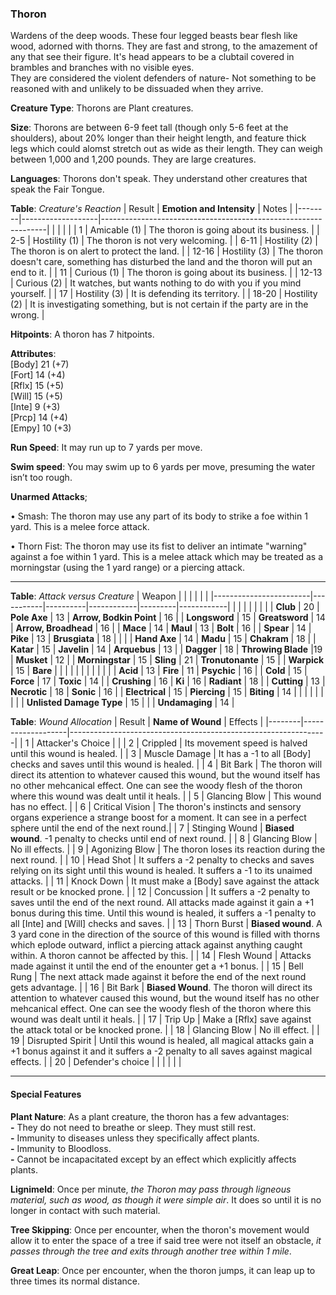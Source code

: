 ### Thoron
Wardens of the deep woods. These four legged beasts bear flesh like wood, adorned with thorns. They are fast and strong, to the amazement of any that see their figure. It's head appears to be a clubtail covered in brambles and branches with no visible eyes.  
They are considered the violent defenders of nature- Not something to be reasoned with and unlikely to be dissuaded when they arrive.

**Creature Type**: Thorons are Plant creatures.

**Size**: Thorons are between 6-9 feet tall (though only 5-6 feet at the shoulders), about 20% longer than their height length, and feature thick legs which could alomst stretch out as wide as their length. They can weigh between 1,000 and 1,200 pounds. They are large creatures.

**Languages**: Thorons don't speak. They understand other creatures that speak the Fair Tongue.

**Table**: *Creature's Reaction*
| Result | **Emotion and Intensity** | Notes        |
|--------|-------------------|----------------------------------------------------------------|
|        |                                                |                                   |
|    1   | Amicable (1) | The thoron is going about its business. |
|   2-5  | Hostility (1)  | The thoron is not very welcoming. |
|  6-11  | Hostility (2)     | The thoron is on alert to protect the land. |
|  12-16 | Hostility (3)  | The thoron doesn't care, something has disturbed the land and the thoron will put an end to it. |
|    11  | Curious (1) | The thoron is going about its business. |
|  12-13 | Curious (2) | It watches, but wants nothing to do with you if you mind yourself. |
|   17   | Hostility (3) | It is defending its territory. |
|  18-20 | Hostility (2)     | It is investigating something, but is not certain if the party are in the wrong. |

**Hitpoints**: A thoron has 7 hitpoints.

**Attributes**:  
[Body] 21 (+7)  
[Fort] 14 (+4)  
[Rflx] 15 (+5)  
[Will] 15 (+5)  
[Inte] 9 (+3)  
[Prcp] 14 (+4)  
[Empy] 10 (+3)  

**Run Speed**: It may run up to 7 yards per move.

**Swim speed**: You may swim up to 6 yards per move, presuming the water isn’t too rough.

**Unarmed Attacks**;

 • Smash: The thoron may use any part of its body to strike a foe within 1 yard. This is a melee force attack.

 • Thorn Fist: The thoron may use its fist to deliver an intimate "warning" against a foe within 1 yard. This is a melee attack which may be treated as a morningstar (using the 1 yard range) or a piercing attack.

---------------------

**Table**: *Attack versus Creature*
| Weapon                 |          |            |         |            |         |
|------------------------|-----------|----------|------------|---------|------------|
|                        |          |            |         |            |         |
| **Club**                   | 20   | **Pole Axe** | 13     | **Arrow, Bodkin Point**    | 16    |
| **Longsword**              | 15    | **Greatsword** | 14     | **Arrow, Broadhead**       | 16    |
| **Mace**                   | 14    | **Maul** | 13     | **Bolt** | 16    |
| **Spear**                  | 14     | **Pike** | 13     | **Brusgiata** | 18     |  |     |
| **Hand Axe**               | 14     | **Madu** | 15     | **Chakram** | 18    |
| **Katar**                  | 15     | **Javelin** | 14    | **Arquebus** | 13    |
| **Dagger**                 | 18     | **Throwing Blade** |19    | **Musket** | 12    |
| **Morningstar**            | 15     | **Sling** | 21    | **Tronutonante** | 15    |
| **Warpick**                | 15     | **Bare** |     |  |     |
|                        |           |          |            |         |            |
| **Acid**                   | 13     | **Fire** | 11     | **Psychic** | 16     |
| **Cold**                   | 15     | **Force** | 17     | **Toxic**  | 14     |
| **Crushing**               | 16     | **Ki** | 16     | **Radiant** | 18     |
| **Cutting**                | 13     | **Necrotic** | 18     | **Sonic** | 16    |
| **Electrical**             | 15     | **Piercing** | 15     | **Biting** | 14    |
|                        |           |          |            |         |            |
| **Unlisted Damage Type** | 15 |    |     | **Undamaging** | 14 |



**Table**: *Wound Allocation*
| Result | **Name of Wound** | Effects                                                        |
|--------|-------------------|----------------------------------------------------------------|
|   1    | Attacker's Choice |                                                                |
|   2    | Crippled          | Its movement speed is halved until this wound is healed.      |
|   3    | Muscle Damage     | It has a -1 to all [Body] checks and saves until this wound is healed. |
|   4    | Bit Bark       | The thoron will direct its attention to whatever caused this wound, but the wound itself has no other mehcanical effect. One can see the woody flesh of the thoron where this wound was dealt until it heals. |
|   5    | Glancing Blow      | This wound has no effect. |
|   6    | Critical Vision    | The thoron's instincts and sensory organs experience a strange boost for a moment. It can see in a perfect sphere until the end of the next round.|
|   7    | Stinging Wound   | **Biased wound**. -1 penalty to checks until end of next round. |
|   8    | Glancing Blow     | No ill effects.                                     |
|   9    | Agonizing Blow     | The thoron loses its reaction during the next round. |
|   10   | Head Shot        | It suffers a -2 penalty to checks and saves relying on its sight until this wound is healed. It suffers a -1 to its unaimed attacks. |
|   11   | Knock Down        | It must make a [Body] save against the attack result or be knocked prone. |
|   12   | Concussion        | It suffers a -2 penalty to saves until the end of the next round. All attacks made against it gain a +1 bonus during this time. Until this wound is healed, it suffers a -1 penalty to all [Inte] and [Will] checks and saves. |
|   13   | Thorn Burst       | **Biased wound**. A 3 yard cone in the direction of the source of this wound is filled with thorns which eplode outward, inflict a piercing attack against anything caught within. A thoron cannot be affected by this.  |
|   14   | Flesh Wound       | Attacks made against it until the end of the enounter get a +1 bonus. |
|   15   | Bell Rung         | The next attack made against it before the end of the next round gets advantage.  |
|   16   | Bit Bark       | **Biased Wound**. The thoron will direct its attention to whatever caused this wound, but the wound itself has no other mehcanical effect. One can see the woody flesh of the thoron where this wound was dealt until it heals. |
|   17   | Trip Up           | Make a [Rflx] save against the attack total or be knocked prone.                                  |
|   18   | Glancing Blow         | No ill effect. |
|   19   | Disrupted Spirit  | Until this wound is healed, all magical attacks gain a +1 bonus against it and it suffers a -2 penalty to all saves against magical effects. |
|   20   | Defender's choice |                                   |
|        |                                                |                                   |

---------------------

#### Special Features

**Plant Nature**: As a plant creature, the thoron has a few advantages:  
**-** They do not need to breathe or sleep. They must still rest.  
**-** Immunity to diseases unless they specifically affect plants.  
**-** Immunity to Bloodloss.  
**-** Cannot be incapacitated except by an effect which explicitly affects plants.  

**Lignimeld**: Once per minute, _the Thoron may pass through ligneous material, such as wood, as though it were simple air_. It does so until it is no longer in contact with such material.

**Tree Skipping**: Once per encounter, when the thoron's movement would allow it to enter the space of a tree if said tree were not itself an obstacle, _it passes through the tree and exits through another tree within 1 mile_. 

**Great Leap**: Once per encounter, when the thoron jumps, it can leap up to three times its normal distance.
